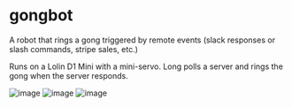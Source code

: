 # gongbot
A robot that rings a gong triggered by remote events (slack responses or slash commands, stripe sales, etc.)

Runs on a Lolin D1 Mini with a mini-servo. Long polls a server and rings the gong when the server responds.

![image](https://user-images.githubusercontent.com/19278856/210203932-382ac68d-0739-48b2-a180-2e348bcedfef.png)
![image](https://user-images.githubusercontent.com/19278856/210203953-cdca8644-59a9-4bda-b840-fea93538ef03.png)
![image](https://user-images.githubusercontent.com/19278856/210203969-d3051c0a-2879-4a6b-b1d8-28093932cf6e.png)

